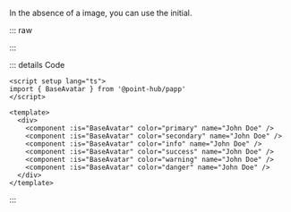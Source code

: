 In the absence of a image, you can use the initial.

::: raw

<ClientOnly>
  <AvatarColor />
</ClientOnly>

:::

::: details Code

```vue
<script setup lang="ts">
import { BaseAvatar } from '@point-hub/papp'
</script>

<template>
  <div>
    <component :is="BaseAvatar" color="primary" name="John Doe" />
    <component :is="BaseAvatar" color="secondary" name="John Doe" />
    <component :is="BaseAvatar" color="info" name="John Doe" />
    <component :is="BaseAvatar" color="success" name="John Doe" />
    <component :is="BaseAvatar" color="warning" name="John Doe" />
    <component :is="BaseAvatar" color="danger" name="John Doe" />
  </div>
</template>
```

:::
